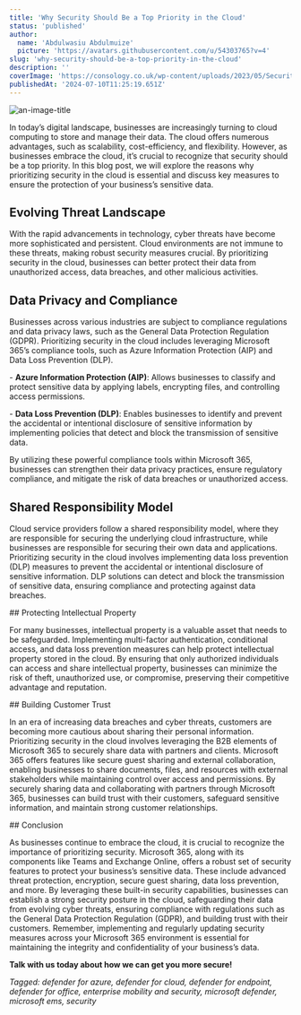 ```yaml
---
title: 'Why Security Should Be a Top Priority in the Cloud'
status: 'published'
author:
  name: 'Abdulwasiu Abdulmuize'
  picture: 'https://avatars.githubusercontent.com/u/54303765?v=4'
slug: 'why-security-should-be-a-top-priority-in-the-cloud'
description: ''
coverImage: 'https://consology.co.uk/wp-content/uploads/2023/05/Security.png'
publishedAt: '2024-07-10T11:25:19.651Z'
---
```


![](https://consology.co.uk/wp-content/uploads/2023/05/Security.png> "an-image-title")

In today’s digital landscape, businesses are increasingly turning to cloud computing to store and manage their data. The cloud offers numerous advantages, such as scalability, cost-efficiency, and flexibility. However, as businesses embrace the cloud, it’s crucial to recognize that security should be a top priority. In this blog post, we will explore the reasons why prioritizing security in the cloud is essential and discuss key measures to ensure the protection of your business’s sensitive data.

## Evolving Threat Landscape

With the rapid advancements in technology, cyber threats have become more sophisticated and persistent. Cloud environments are not immune to these threats, making robust security measures crucial. By prioritizing security in the cloud, businesses can better protect their data from unauthorized access, data breaches, and other malicious activities.

## Data Privacy and Compliance

Businesses across various industries are subject to compliance regulations and data privacy laws, such as the General Data Protection Regulation (GDPR). Prioritizing security in the cloud includes leveraging Microsoft 365’s compliance tools, such as Azure Information Protection (AIP) and Data Loss Prevention (DLP).

\- **Azure Information Protection (AIP)**: Allows businesses to classify and protect sensitive data by applying labels, encrypting files, and controlling access permissions.

\- **Data Loss Prevention (DLP)**: Enables businesses to identify and prevent the accidental or intentional disclosure of sensitive information by implementing policies that detect and block the transmission of sensitive data.

By utilizing these powerful compliance tools within Microsoft 365, businesses can strengthen their data privacy practices, ensure regulatory compliance, and mitigate the risk of data breaches or unauthorized access.

## Shared Responsibility Model

Cloud service providers follow a shared responsibility model, where they are responsible for securing the underlying cloud infrastructure, while businesses are responsible for securing their own data and applications. Prioritizing security in the cloud involves implementing data loss prevention (DLP) measures to prevent the accidental or intentional disclosure of sensitive information. DLP solutions can detect and block the transmission of sensitive data, ensuring compliance and protecting against data breaches.

\## Protecting Intellectual Property

For many businesses, intellectual property is a valuable asset that needs to be safeguarded. Implementing multi-factor authentication, conditional access, and data loss prevention measures can help protect intellectual property stored in the cloud. By ensuring that only authorized individuals can access and share intellectual property, businesses can minimize the risk of theft, unauthorized use, or compromise, preserving their competitive advantage and reputation.

\## Building Customer Trust

In an era of increasing data breaches and cyber threats, customers are becoming more cautious about sharing their personal information. Prioritizing security in the cloud involves leveraging the B2B elements of Microsoft 365 to securely share data with partners and clients. Microsoft 365 offers features like secure guest sharing and external collaboration, enabling businesses to share documents, files, and resources with external stakeholders while maintaining control over access and permissions. By securely sharing data and collaborating with partners through Microsoft 365, businesses can build trust with their customers, safeguard sensitive information, and maintain strong customer relationships.

\## Conclusion

As businesses continue to embrace the cloud, it is crucial to recognize the importance of prioritizing security. Microsoft 365, along with its components like Teams and Exchange Online, offers a robust set of security features to protect your business’s sensitive data. These include advanced threat protection, encryption, secure guest sharing, data loss prevention, and more. By leveraging these built-in security capabilities, businesses can establish a strong security posture in the cloud, safeguarding their data from evolving cyber threats, ensuring compliance with regulations such as the General Data Protection Regulation (GDPR), and building trust with their customers. Remember, implementing and regularly updating security measures across your Microsoft 365 environment is essential for maintaining the integrity and confidentiality of your business’s data.

**Talk with us today about how we can get you more secure!**

*Tagged: defender for azure, defender for cloud, defender for endpoint, defender for office, enterprise mobility and security, microsoft defender, microsoft ems, security*

